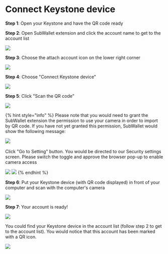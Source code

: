 # Connect Keystone device

**Step 1**: Open your Keystone and have the QR code ready

**Step 2**: Open SubWallet extension and click the account name to get to the account list

![](../../.gitbook/assets/image.png)

**Step 3**: Choose the attach account icon on the lower right corner

![](<../../.gitbook/assets/image (41).png>)



**Step 4**: Choose "Connect Keystone device"

![](<../../.gitbook/assets/image (49).png>)



**Step 5**: Click "Scan the QR code"

![](<../../.gitbook/assets/image (44).png>)

{% hint style="info" %}
Please note that you would need to grant the SubWallet extension the permission to use your camera in order to import by QR code. If you have not yet granted this permission, SubWallet would show the following message:

![](<../../.gitbook/assets/image (45).png>)\
\
Click "Go to Setting" button. You would be directed to our Security settings screen. Please switch the toggle and approve the browser pop-up to enable camera access

![](<../../.gitbook/assets/image (27).png>) ![](<../../.gitbook/assets/image (47).png>)
{% endhint %}



**Step 6**: Put your Keystone device (with QR code displayed) in front of your computer and scan with the computer's camera

![](<../../.gitbook/assets/image (42).png>)



**Step 7**: Your account is ready!&#x20;

![](<../../.gitbook/assets/image (22).png>)

You could find your Keystone device in the account list (follow step 2 to get to the account list). You would notice that this account has been marked with a QR icon.&#x20;

![](<../../.gitbook/assets/image (11).png>)
